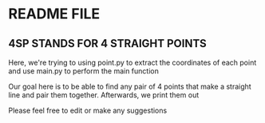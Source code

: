 # README FILE #
## 4SP STANDS FOR 4 STRAIGHT POINTS ##
Here, we're trying to using point.py to extract the coordinates of each point and use main.py to perform the main function

Our goal here is to be able to find any pair of 4 points that make a straight line and pair them together.
Afterwards, we print them out

Please feel free to edit or make any suggestions

